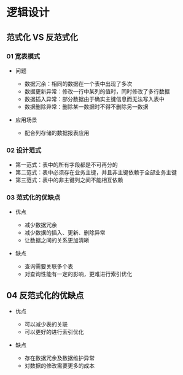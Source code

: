 # 逻辑设计

## 范式化 VS 反范式化

### 01 宽表模式

- 问题
    - 数据冗余：相同的数据在一个表中出现了多次
    - 数据更新异常：修改一行中某列的值时，同时修改了多行数据
    - 数据插入异常：部分数据由于确实主键信息而无法写入表中
    - 数据删除异常：删除某一数据时不得不删除另一数据

- 应用场景
    - 配合列存储的数据报表应用

### 02 设计范式

- 第一范式：表中的所有字段都是不可再分的
- 第二范式：表中必须存在业务主键，并且非主键依赖于全部业务主键
- 第三范式：表中的非主键列之间不能相互依赖

### 03 范式化的优缺点

- 优点
    - 减少数据冗余
    - 减少数据的插入、更新、删除异常
    - 让数据之间的关系更加清晰

- 缺点
    - 查询需要关联多个表
    - 对查询性能有一定的影响，更难进行索引优化

## 04 反范式化的优缺点

- 优点
    - 可以减少表的关联
    - 可以更好的进行索引优化

- 缺点
    - 存在数据冗余及数据维护异常
    - 对数据的修改需要更多的成本